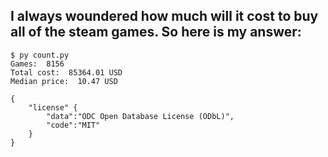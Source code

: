 ## I always woundered how much will it cost to buy all of the steam games. So here is my answer:

```
$ py count.py 
Games:  8156
Total cost:  85364.01 USD
Median price:  10.47 USD
```

```
{
	"license" {
		"data":"ODC Open Database License (ODbL)",
		"code":"MIT"
	}
}
```
